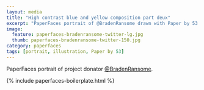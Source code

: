 ```yaml
---
layout: media
title: "High contrast blue and yellow composition part deux"
excerpt: "PaperFaces portrait of @BradenRansome drawn with Paper by 53 on an iPad."
image: 
  feature: paperfaces-bradenransome-twitter-lg.jpg
  thumb: paperfaces-bradenransome-twitter-150.jpg
category: paperfaces
tags: [portrait, illustration, Paper by 53]
---
```


PaperFaces portrait of project donator [@BradenRansome](http://twitter.com/BradenRansome).

{% include paperfaces-boilerplate.html %}